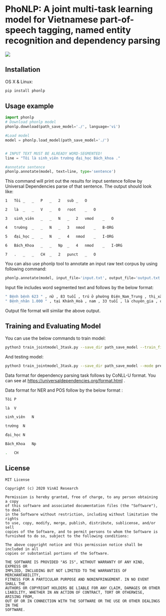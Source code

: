 # PhoNLP: A joint multi-task learning model for Vietnamese part-of-speech tagging, named entity recognition and dependency parsing

[comment]: <> (> Short blurb about what your product does.)

[comment]: <> ([![NPM Version][npm-image]][npm-url])

[comment]: <> ([![Build Status][travis-image]][travis-url])

[comment]: <> ([![Downloads Stats][npm-downloads]][npm-url])

[comment]: <> (One to two paragraph statement about your product and what it does.)

![](header.png)

## Installation

OS X & Linux:

```sh
pip install phonlp
```

## Usage example

```python
import phonlp
# Download phonlp model
phonlp.download(path_save_model='./', language='vi')

#Load model
model = phonlp.load_model(path_save_model='./')


# INPUT TEXT MUST BE ALREADY WORD-SEGMENTED!
line = "Tôi là sinh_viên trường đại_học Bách_khoa ."

#annotate sentence
phonlp.annotate(model, text=line, type='sentence')
```
This command will print out the results for input sentence follow by Universal Dependencies parse of that sentence. The output should look like:
```sh
1	Tôi	_	_	P	_	2	sub	_	O

2	là	_	_	V	_	0	root	_	O

3	sinh_viên	_	_	N	_	2	vmod	_	O

4	trường	_	_	N	_	3	nmod	_	B-ORG

5	đại_học	_	_	N	_	4	nmod	_	I-ORG

6	Bách_Khoa	_	_	Np	_	4	nmod	_	I-ORG

7	.	_	_	CH	_	2	punct	_	O
```
You can also use phonlp tool to annotate an input raw text corpus by using following command:
```python
phonlp.annotate(model, input_file='input.txt', output_file='output.txt', type='corpus')
```
Input file includes word segmented text and follows by the below format:
```sh
" Bệnh bệnh 623 " , nữ , 83 tuổi , trú ở phường Điện_Nam_Trung , thị_xã Điện_Bàn . 
" Bệnh_nhân 1.000 " , tại Khánh_Hoà , nam , 33 tuổi , là chuyên_gia , quốc_tịch Philippines . 
```
Output file format will similar the above output.


[comment]: <> (_For more examples and usage, please refer to the [Wiki][wiki]._)

## Training and Evaluating Model

You can use the below commands to train model:

```sh
python3 train_jointmodel_3task.py --save_dir path_save_model --train_file_dep path_to_dep_training_file --eval_file_dep path_to_dep_validation_file --train_file_pos path_to_pos_training_file --eval_file_pos path_to_pos_validation_file --train_file_ner path_to_ner_training_file --eval_file_ner path_to_ner_validation_file
```

And testing model:

```sh
python3 train_jointmodel_3task.py --save_dir path_save_model --mode predict --eval_file_dep path_to_dep_test_file --eval_file_pos path_to_pos_test_file --eval_file_ner path_to_ner_test_file
```
Data format for dependency parsing task follows by CoNLL-U format. You can see at https://universaldependencies.org/format.html .

Data format for NER and POS follow by the below format :

```sh
Tôi	P

là	V

sinh_viên	N

trường	N	

đại_học	N	

Bách_Khoa	Np

.	CH
```

## License

	MIT License

	Copyright (c) 2020 VinAI Research

	Permission is hereby granted, free of charge, to any person obtaining a copy
	of this software and associated documentation files (the "Software"), to deal
	in the Software without restriction, including without limitation the rights
	to use, copy, modify, merge, publish, distribute, sublicense, and/or sell
	copies of the Software, and to permit persons to whom the Software is
	furnished to do so, subject to the following conditions:

	The above copyright notice and this permission notice shall be included in all
	copies or substantial portions of the Software.

	THE SOFTWARE IS PROVIDED "AS IS", WITHOUT WARRANTY OF ANY KIND, EXPRESS OR
	IMPLIED, INCLUDING BUT NOT LIMITED TO THE WARRANTIES OF MERCHANTABILITY,
	FITNESS FOR A PARTICULAR PURPOSE AND NONINFRINGEMENT. IN NO EVENT SHALL THE
	AUTHORS OR COPYRIGHT HOLDERS BE LIABLE FOR ANY CLAIM, DAMAGES OR OTHER
	LIABILITY, WHETHER IN AN ACTION OF CONTRACT, TORT OR OTHERWISE, ARISING FROM,
	OUT OF OR IN CONNECTION WITH THE SOFTWARE OR THE USE OR OTHER DEALINGS IN THE
	SOFTWARE.
